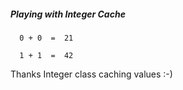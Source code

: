 <h5>Playing with Integer Cache </h5>
  
      0 + 0  =  21
   
      1 + 1  =  42

Thanks Integer class caching values :-)
